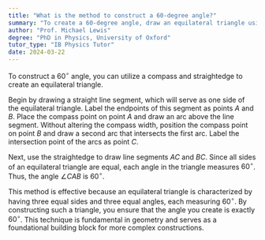 ```yaml
---
title: "What is the method to construct a 60-degree angle?"
summary: "To create a 60-degree angle, draw an equilateral triangle using a compass and straightedge, ensuring each angle measures 60 degrees."
author: "Prof. Michael Lewis"
degree: "PhD in Physics, University of Oxford"
tutor_type: "IB Physics Tutor"
date: 2024-03-22
---
```


To construct a $60^\circ$ angle, you can utilize a compass and straightedge to create an equilateral triangle.

Begin by drawing a straight line segment, which will serve as one side of the equilateral triangle. Label the endpoints of this segment as points $A$ and $B$. Place the compass point on point $A$ and draw an arc above the line segment. Without altering the compass width, position the compass point on point $B$ and draw a second arc that intersects the first arc. Label the intersection point of the arcs as point $C$.

Next, use the straightedge to draw line segments $AC$ and $BC$. Since all sides of an equilateral triangle are equal, each angle in the triangle measures $60^\circ$. Thus, the angle $\angle CAB$ is $60^\circ$.

This method is effective because an equilateral triangle is characterized by having three equal sides and three equal angles, each measuring $60^\circ$. By constructing such a triangle, you ensure that the angle you create is exactly $60^\circ$. This technique is fundamental in geometry and serves as a foundational building block for more complex constructions.
    